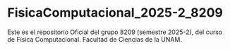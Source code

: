 # FisicaComputacional_2025-2_8209
Este es el repositorio Oficial del grupo 8209 (semestre 2025-2), del curso de Física Computacional. Facultad de Ciencias de la UNAM.
